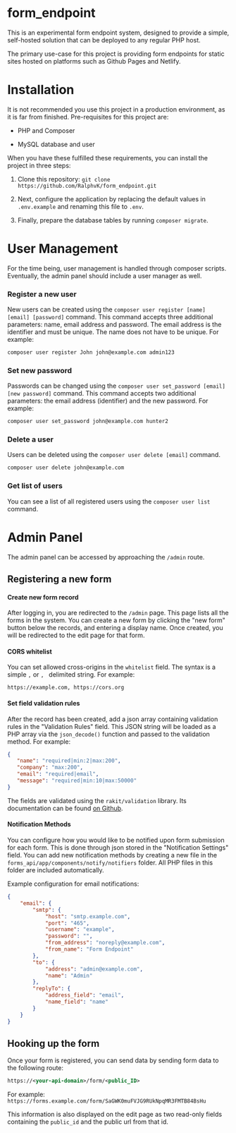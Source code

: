 # form_endpoint

This is an experimental form endpoint system, designed to provide a simple, self-hosted solution that can be deployed to any regular PHP host.

The primary use-case for this project is providing form endpoints for static sites hosted on platforms such as Github Pages and Netlify.

# Installation

It is not recommended you use this project in a production environment, as it is far from finished. Pre-requisites for this project are:

* PHP and Composer

* MySQL database and user

When you have these fulfilled these requirements, you can install the project in three steps:

1. Clone this repository: ```git clone https://github.com/RalphvK/form_endpoint.git```

2. Next, configure the application by replacing the default values in ```.env.example``` and renaming this file to ```.env```.

3. Finally, prepare the database tables by running ```composer migrate```.

# User Management

For the time being, user management is handled through composer scripts. Eventually, the admin panel should include a user manager as well.

### Register a new user

New users can be created using the ```composer user register [name] [email] [password]``` command. This command accepts three additional parameters: name, email address and password. The email address is the identifier and must be unique. The name does not have to be unique. For example:

```bash
composer user register John john@example.com admin123
```

### Set new password

Passwords can be changed using the ```composer user set_password [email] [new password]``` command. This command accepts two additional parameters: the email address (identifier) and the new password. For example:

```bash
composer user set_password john@example.com hunter2
```

### Delete a user

Users can be deleted using the ```composer user delete [email]``` command.

```bash
composer user delete john@example.com
```

### Get list of users

You can see a list of all registered users using the ```composer user list``` command.

# Admin Panel

The admin panel can be accessed by approaching the ```/admin``` route.

## Registering a new form

#### Create new form record

After logging in, you are redirected to the ```/admin``` page. This page lists all the forms in the system. You can create a new form by clicking the "new form" button below the records, and entering a display name. Once created, you will be redirected to the edit page for that form.

#### CORS whitelist

You can set allowed cross-origins in the ```whitelist``` field. The syntax is a simple ```,``` or ```, ``` delimited string. For example:

```csv
https://example.com, https://cors.org
```

#### Set field validation rules

After the record has been created, add a json array containing validation rules in the "Validation Rules" field. This JSON string will be loaded as a PHP array via the ```json_decode()``` function and passed to the validation method. For example:

```json
{
   "name": "required|min:2|max:200",
   "company": "max:200",
   "email": "required|email",
   "message": "required|min:10|max:50000"
}
```

The fields are validated using the ```rakit/validation``` library. Its documentation can be found [on Github](https://github.com/rakit/validation).

#### Notification Methods

You can configure how you would like to be notified upon form submission for each form. This is done through json stored in the "Notification Settings" field. You can add new notification methods by creating a new file in the ```forms_api/app/components/notify/notifiers``` folder. All PHP files in this folder are included automatically.

Example configuration for email notifications:

```json
{
    "email": {
        "smtp": {
            "host": "smtp.example.com",
            "port": "465",
            "username": "example",
            "password": "",
            "from_address": "noreply@example.com",
            "from_name": "Form Endpoint"
        },
        "to": {
            "address": "admin@example.com",
            "name": "Admin"
        },
        "replyTo": {
            "address_field": "email",
            "name_field": "name"
        }
    }
}
```

## Hooking up the form

Once your form is registered, you can send data by sending form data to the following route:

```xml
https://<your-api-domain>/form/<public_ID>
```

For example: ```https://forms.example.com/form/SaGWK0muFVJG9RUkNpqMR3FMTB84BsHu```

This information is also displayed on the edit page as two read-only fields containing the ```public_id``` and the public url from that id.